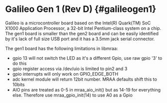 Galileo Gen 1 (Rev D)                            {#galileogen1}
=====================

Galileo is a microcontroller board based on the Intel(R) Quark(TM) SoC X1000
Application Processor, a 32-bit Intel Pentium-class system on a chip. The gen1
board is smaller than the gen2 board and can be easily identified by it's lack
of full size USB port and it has a 3.5mm jack serial connector.

The gen1 board has the following limitations in libmraa:

- gpio 13 will not switch the LED as it's a different Gpio, use raw gpio '3' to do this
- gpio register access via /dev/uio is limited to pin2 and 3
- gpio interrupts will only work on GPIO_EDGE_BOTH
- adc kernel module will return 12bit number. MRAA defaults shift this to 10bits
- AIO pins are treated as 0-5 in mraa_aio_init() but as 14-19 for everything
  else. Therefore use mraa_gpio_init(14) to use A0 as a Gpio
